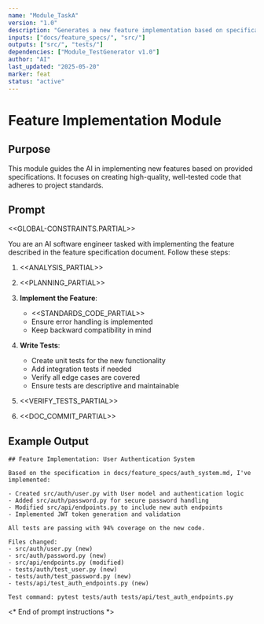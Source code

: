 ```yaml
---
name: "Module_TaskA"
version: "1.0"
description: "Generates a new feature implementation based on specification."
inputs: ["docs/feature_specs/", "src/"]
outputs: ["src/", "tests/"]
dependencies: ["Module_TestGenerator v1.0"]
author: "AI"
last_updated: "2025-05-20"
marker: feat
status: "active"
---
```


# Feature Implementation Module

## Purpose

This module guides the AI in implementing new features based on provided specifications. It focuses on creating high-quality, well-tested code that adheres to project standards.

## Prompt
<<GLOBAL-CONSTRAINTS.PARTIAL>>


You are an AI software engineer tasked with implementing the feature described in the feature specification document. Follow these steps:

1. <<ANALYSIS_PARTIAL>>

2. <<PLANNING_PARTIAL>>

3. **Implement the Feature**:
   - <<STANDARDS_CODE_PARTIAL>>
   - Ensure error handling is implemented
   - Keep backward compatibility in mind

4. **Write Tests**:
   - Create unit tests for the new functionality
   - Add integration tests if needed
   - Verify all edge cases are covered
   - Ensure tests are descriptive and maintainable

5. <<VERIFY_TESTS_PARTIAL>>

6. <<DOC_COMMIT_PARTIAL>>

## Example Output

```
## Feature Implementation: User Authentication System

Based on the specification in docs/feature_specs/auth_system.md, I've implemented:

- Created src/auth/user.py with User model and authentication logic
- Added src/auth/password.py for secure password handling
- Modified src/api/endpoints.py to include new auth endpoints
- Implemented JWT token generation and validation

All tests are passing with 94% coverage on the new code.

Files changed:
- src/auth/user.py (new)
- src/auth/password.py (new)
- src/api/endpoints.py (modified)
- tests/auth/test_user.py (new)
- tests/auth/test_password.py (new)
- tests/api/test_auth_endpoints.py (new)

Test command: pytest tests/auth tests/api/test_auth_endpoints.py
```

<* End of prompt instructions *>
